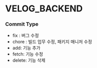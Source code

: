 # VELOG_BACKEND
### Commit Type
- fix : 버그 수정
- chore : 빌드 업무 수정, 패키지 매니저 수정
- add: 기능 추가
- fetch: 기능 수정
- delete: 기능 삭제
